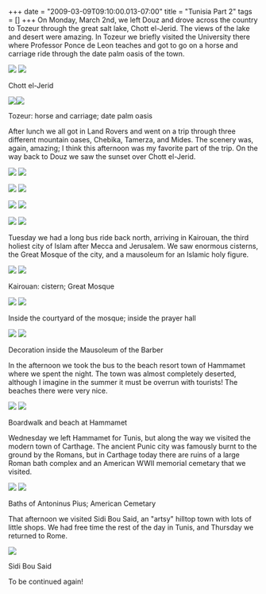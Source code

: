 +++
date = "2009-03-09T09:10:00.013-07:00"
title = "Tunisia Part 2"
tags = []
+++
On Monday, March 2nd, we left Douz and drove across the country to Tozeur through the great salt lake, Chott el-Jerid.  The views of the lake and desert were amazing.  In Tozeur we briefly visited the University there where Professor Ponce de Leon teaches and got to go on a horse and carriage ride through the date palm oasis of the town.

<img src="http://1.bp.blogspot.com/_BPRHjFkCSTM/SbVET-Vi4pI/AAAAAAAAFXA/8oIgHZEpsCw/s1600-h/IMG_1679.JPG"/> <img src="http://2.bp.blogspot.com/_BPRHjFkCSTM/SbVEUGdOXKI/AAAAAAAAFXI/_9h9nvEtqN0/s1600-h/IMG_1681.JPG"/>

Chott el-Jerid

<img src="http://2.bp.blogspot.com/_BPRHjFkCSTM/SbVEUXX5S0I/AAAAAAAAFXQ/IUhiEtunHnE/s1600-h/IMG_1701.JPG"/><img src="http://1.bp.blogspot.com/_BPRHjFkCSTM/SbVEU5m6WjI/AAAAAAAAFXY/HxxXztqYE_Y/s1600-h/IMG_1702.JPG"/>

Tozeur: horse and carriage; date palm oasis

After lunch we all got in Land Rovers and went on a trip through three different mountain oases, Chebika, Tamerza, and Mides.  The scenery was, again, amazing; I think this afternoon was my favorite part of the trip.  On the way back to Douz we saw the sunset over Chott el-Jerid.

<img src="http://1.bp.blogspot.com/_BPRHjFkCSTM/SbVGvTeMDUI/AAAAAAAAFZo/z8I9i0OXLmI/s1600-h/IMG_5710.JPG"/> <img src="http://2.bp.blogspot.com/_BPRHjFkCSTM/SbVHPOA-u8I/AAAAAAAAFaA/Fs2i9AqbUmI/s1600-h/IMG_5722.JPG"/>

<img src="http://2.bp.blogspot.com/_BPRHjFkCSTM/SbVGwMuSR-I/AAAAAAAAFZ4/r3xbaCraJCs/s1600-h/IMG_5717.JPG"/> <img src="http://1.bp.blogspot.com/_BPRHjFkCSTM/SbVGvh5XmAI/AAAAAAAAFZw/UvRddOlf0Ds/s1600-h/IMG_5713.JPG"/>

<img src="http://2.bp.blogspot.com/_BPRHjFkCSTM/SbVHQND6lkI/AAAAAAAAFaQ/6Q86e_Nf6n0/s1600-h/IMG_5736.JPG"/> <img src="http://1.bp.blogspot.com/_BPRHjFkCSTM/SbVHPqa3hlI/AAAAAAAAFaI/D6h3R7m2Eg0/s1600-h/IMG_5723.JPG"/>

<img src="http://2.bp.blogspot.com/_BPRHjFkCSTM/SbVHQ143yeI/AAAAAAAAFag/nHah0skkhWI/s1600-h/IMG_5740.JPG"/> <img src="http://1.bp.blogspot.com/_BPRHjFkCSTM/SbVNt4bazEI/AAAAAAAAFaw/TB_4CrwJLvo/s1600-h/IMG_5781.JPG"/>

Tuesday we had a long bus ride back north, arriving in Kairouan, the third holiest city of Islam after Mecca and Jerusalem.  We saw enormous cisterns, the Great Mosque of the city, and a mausoleum for an Islamic holy figure.

<img src="http://3.bp.blogspot.com/_BPRHjFkCSTM/SbVEVC5TSxI/AAAAAAAAFXg/jRFCZw1gwJU/s1600-h/IMG_1720.JPG"/> <img src="http://3.bp.blogspot.com/_BPRHjFkCSTM/SbVE0YxmsyI/AAAAAAAAFXw/Y8aohj8a4y4/s1600-h/IMG_1735.JPG"/>

Kairouan: cistern; Great Mosque

<img src="http://2.bp.blogspot.com/_BPRHjFkCSTM/SbVE0GeeVnI/AAAAAAAAFXo/6zFOu4evqtU/s1600-h/IMG_1734.JPG"/> <img src="http://3.bp.blogspot.com/_BPRHjFkCSTM/SbVE05YUeII/AAAAAAAAFX4/Nb6OiHWIaiA/s1600-h/IMG_1749.JPG"/>

Inside the courtyard of the mosque; inside the prayer hall

<img src="http://2.bp.blogspot.com/_BPRHjFkCSTM/SbVF8qAwz7I/AAAAAAAAFY4/2-Rxut7iGfQ/s1600-h/IMG_1789.JPG"/> <img src="http://2.bp.blogspot.com/_BPRHjFkCSTM/SbVF8f75S9I/AAAAAAAAFYw/3GY2yucpA0E/s1600-h/IMG_1788.JPG"/>

Decoration inside the Mausoleum of the Barber

In the afternoon we took the bus to the beach resort town of Hammamet where we spent the night.  The town was almost completely deserted, although I imagine in the summer it must be overrun with tourists!  The beaches there were very nice.

<img src="http://4.bp.blogspot.com/_BPRHjFkCSTM/SbVF9JscaRI/AAAAAAAAFZI/maefjz9tJpA/s1600-h/IMG_1823.JPG"/> <img src="http://1.bp.blogspot.com/_BPRHjFkCSTM/SbVF88nyrAI/AAAAAAAAFZA/LRkOGKOwf28/s1600-h/IMG_1814.JPG"/>

Boardwalk and beach at Hammamet

Wednesday we left Hammamet for Tunis, but along the way we visited the modern town of Carthage.  The ancient Punic city was famously burnt to the ground by the Romans, but in Carthage today there are ruins of a large Roman bath complex and an American WWII memorial cemetary that we visited.

<img src="http://1.bp.blogspot.com/_BPRHjFkCSTM/SbVF9qpr9OI/AAAAAAAAFZQ/eiTLV9huxEM/s1600-h/IMG_1843.JPG"/> <img src="http://2.bp.blogspot.com/_BPRHjFkCSTM/SbVGuncsU1I/AAAAAAAAFZY/Vo1vb9IfmSA/s1600-h/IMG_1899.JPG"/>

Baths of Antoninus Pius; American Cemetary

That afternoon we visited Sidi Bou Said, an "artsy" hilltop town with lots of little shops.  We had free time the rest of the day in Tunis, and Thursday we returned to Rome.

<img src="http://2.bp.blogspot.com/_BPRHjFkCSTM/SbVGu4hXQlI/AAAAAAAAFZg/Kc1dk3phm4c/s1600-h/IMG_1910.JPG"/>

Sidi Bou Said

To be continued again!

